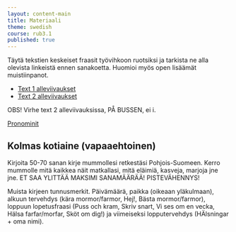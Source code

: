 ```yaml
---
layout: content-main
title: Materiaali
theme: swedish
course: rub3.1
published: true
---
```


Täytä tekstien keskeiset fraasit työvihkoon ruotsiksi ja tarkista ne alla olevista linkeistä ennen sanakoetta. Huomioi myös open lisäämät muistiinpanot. 

- [Text 1 alleviivaukset](/media/rub3/text1_alleviivaukset.pdf)
- [Text 2 alleviivaukset](/media/rub3/text2_alleviivaukset.pdf)

OBS! Virhe text 2 alleviivauksissa, PÅ BUSSEN, ei i.

[Pronominit](https://quizlet.com/_1m3728)

## Kolmas kotiaine (vapaaehtoinen)

Kirjoita 50-70 sanan kirje mummollesi retkestäsi Pohjois-Suomeen. Kerro mummolle mitä kaikkea näit matkallasi, mitä eläimiä, kasveja, marjoja jne jne. ET SAA YLITTÄÄ MAKSIMI SANAMÄÄRÄÄ! PISTEVÄHENNYS!

Muista kirjeen tunnusmerkit. Päivämäärä, paikka (oikeaan yläkulmaan), alkuun tervehdys (kära mormor/farmor, Hej!, Bästa mormor/farmor), loppuun lopetusfraasi (Puss och kram, Skriv snart, Vi ses om en vecka, Hälsa farfar/morfar, Sköt om dig!) ja viimeiseksi lopputervehdys (HÄlsningar + oma nimi).



